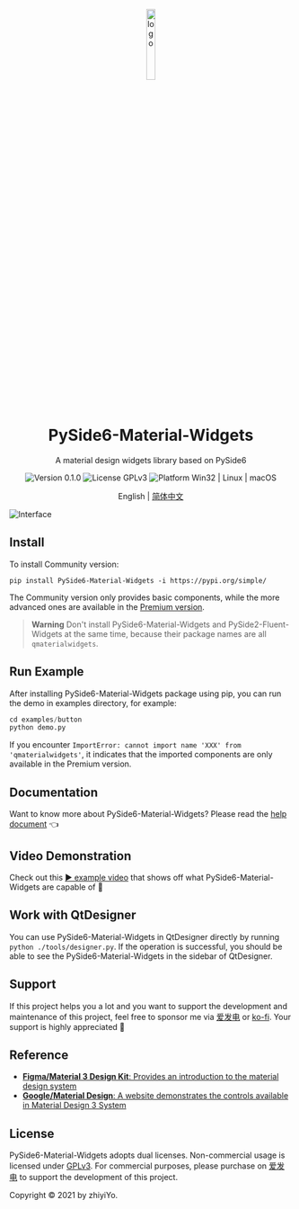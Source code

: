 <p align="center">
  <img width="18%" align="center" src="https://raw.githubusercontent.com/zhiyiYo/QMaterialWidgets/master/docs/source/_static/logo.png" alt="logo">
</p>
  <h1 align="center">
  PySide6-Material-Widgets
</h1>
<p align="center">
  A material design widgets library based on PySide6
</p>

<p align="center">
  <a style="text-decoration:none">
    <img src="https://img.shields.io/badge/Version-0.1.0-blue?color=#4ec820" alt="Version 0.1.0"/>
  </a>

  <a style="text-decoration:none">
    <img src="https://img.shields.io/badge/License-GPLv3-blue?color=#4ec820" alt="License GPLv3"/>
  </a>

  <a style="text-decoration:none">
    <img src="https://img.shields.io/badge/Platform-Win32%20|%20Linux%20|%20macOS-blue?color=#4ec820" alt="Platform Win32 | Linux | macOS"/>
  </a>
</p>

<p align="center">
English | <a href="./docs/README_zh.md">简体中文</a>
</p>

![Interface](https://raw.githubusercontent.com/zhiyiYo/QMaterialWidgets/master/docs/source/_static/Interface.jpg)

## Install
To install Community version:
```shell
pip install PySide6-Material-Widgets -i https://pypi.org/simple/
```

The Community version only provides basic components, while the more advanced ones are available in the [Premium version](https://afdian.net/a/zhiyiYo?tab=shop).

> **Warning**
> Don't install PySide6-Material-Widgets and PySide2-Fluent-Widgets at the same time, because their package names are all `qmaterialwidgets`.


## Run Example
After installing PySide6-Material-Widgets package using pip, you can run the demo in examples directory, for example:
```python
cd examples/button
python demo.py
```

If you encounter `ImportError: cannot import name 'XXX' from 'qmaterialwidgets'`, it indicates that the imported components are only available in the Premium version.

## Documentation
Want to know more about PySide6-Material-Widgets? Please read the [help document](https://pyside-fluent-widgets.readthedocs.io/) 👈

## Video Demonstration
Check out this [▶ example video](https://www.bilibili.com/video/BV12c411L73q) that shows off what PySide6-Material-Widgets are capable of 🎉

## Work with QtDesigner
You can use PySide6-Material-Widgets in QtDesigner directly by running `python ./tools/designer.py`. If the operation is successful, you should be able to see the PySide6-Material-Widgets in the sidebar of QtDesigner.


## Support
If this project helps you a lot and you want to support the development and maintenance of this project, feel free to sponsor me via [爱发电](https://afdian.net/a/zhiyiYo) or [ko-fi](https://ko-fi.com/zhiyiYo). Your support is highly appreciated 🥰

## Reference
* [**Figma/Material 3 Design Kit**: Provides an introduction to the material design system](https://www.figma.com/community/file/1035203688168086460/Material-3-Design-Kit)
* [**Google/Material Design**: A website demonstrates the controls available in Material Design 3 System](https://m3.material.io/get-started)


## License
PySide6-Material-Widgets adopts dual licenses. Non-commercial usage is licensed under [GPLv3](./LICENSE). For commercial purposes, please purchase on [爱发电](https://afdian.net/a/zhiyiYo?tab=shop) to support the development of this project.

Copyright © 2021 by zhiyiYo.
